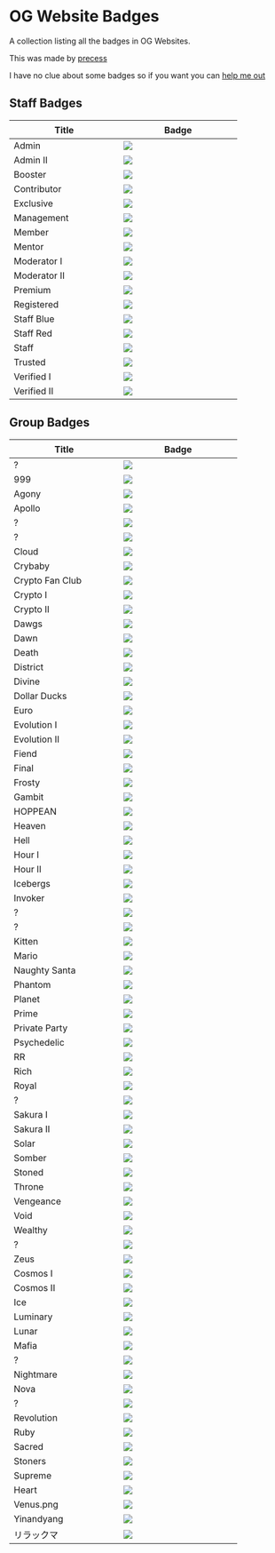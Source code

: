 # OG Website Badges

A collection listing all the badges in OG Websites.

This was made by <a href="https://github.com/precess">precess</a>

I have no clue about some badges so if you want you can <a href="https://github.com/precess/OG-Badges-Collection/discussions/1">help me out</a>
> 

## Staff Badges

| ㅤㅤㅤㅤㅤTitleㅤㅤㅤㅤㅤ | ㅤㅤㅤㅤㅤBadgeㅤㅤㅤㅤㅤ |
| --- | --- |
Admin | <img  src="/images/Staff/admin.png" href="https://discord.com/assets/498591d63b352256a1bf18061eff9d57.svg"> 
Admin II | <img  src="/images/Staff/admin-2.png" href="https://discord.com/assets/8599b8b3d7917b5e7180e898a835f780.svg">
Booster | <img  src="/images/Staff/booster.gif" href="https://discord.com/assets/e666a84a7a5ea2abbbfa73adf22e627b.svg" >
Contributor | <img  src="/images/Staff/contributor.png" href="https://discord.com/assets/ec8e92568a7c8f19a052ef42f862ff18.svg" >
Exclusive | <img  src="/images/Staff/exclusive.png" href="https://discord.com/assets/efcc751513ec434ea4275ecda4f61136.svg" >
Management | <img  src="/images/Staff/management.png" href="https://discord.com/assets/9f00b18e292e10fc0ae84ff5332e8b0b.svg" >
Member | <img  src="/images/Staff/member.png" href="https://discord.com/assets/48d5bdcffe9e7848067c2e187f1ef951.svg" >
Mentor | <img  src="/images/Staff/mentor.png" href="https://discord.com/assets/34306011e46e87f8ef25f3415d3b99ca.svg" >
Moderator I | <img  src="/images/Staff/moderator-1.png" href="https://discord.com/assets/c981e58b5ea4b7fedd3a643cf0c60564.svg" >
Moderator II | <img  src="/images/Staff/Moderator-3.png" href="https://discord.com/assets/26c7a60fb1654315e0be26107bd47470.svg" >
Premium | <img  src="/images/Staff/premium.png" href="https://discord.com/assets/24d05f3b46a110e538674edbac0db4cd.svg" >
Registered | <img  src="/images/Staff/registered.png" href="https://discord.com/assets/b802e9af134ff492276d94220e36ec5c.svg" >
Staff Blue | <img  src="/images/Staff/staff-blue.png" href="https://discord.com/assets/8353d89b529e13365c415aef08d1d1f4.svg" >
Staff Red | <img  src="/images/Staff/staff-red.png" href="https://discord.com/assets/f599063762165e0d23e8b11b684765a8.svg" >
Staff | <img  src="/images/Staff/staff.png" href="https://discord.com/assets/f599063762165e0d23e8b11b684765a8.svg" > 
Trusted | <img  src="/images/Staff/trusted.png" href="https://discord.com/assets/f599063762165e0d23e8b11b684765a8.svg" > 
Verified I | <img  src="/images/Staff/verified.png" href="https://discord.com/assets/f599063762165e0d23e8b11b684765a8.svg" > 
Verified II | <img  src="/images/Staff/verified-2.png" href="https://discord.com/assets/f599063762165e0d23e8b11b684765a8.svg" > 

## Group Badges

| ㅤㅤㅤㅤㅤTitleㅤㅤㅤㅤㅤ | ㅤㅤㅤㅤㅤBadgeㅤㅤㅤㅤㅤ |
| --- | --- |
? | <img  src="/images/8x2Kw2G.png" href="https://discord.com/assets/f599063762165e0d23e8b11b684765a8.svg" >
999 | <img  src="/images/999.png" href="https://discord.com/assets/f599063762165e0d23e8b11b684765a8.svg" >
Agony | <img  src="/images/Agony.gif" href="https://discord.com/assets/f599063762165e0d23e8b11b684765a8.svg" >
Apollo | <img  src="/images/Apollo.png" href="https://discord.com/assets/f599063762165e0d23e8b11b684765a8.svg" >
? | <img  src="/images/B5DFsdY.png" href="https://discord.com/assets/f599063762165e0d23e8b11b684765a8.svg" >
? | <img  src="/images/Boosters.gif" href="https://discord.com/assets/f599063762165e0d23e8b11b684765a8.svg" >
Cloud | <img  src="/images/Cloud.png" href="https://discord.com/assets/f599063762165e0d23e8b11b684765a8.svg" >
Crybaby | <img  src="/images/Crybaby.png" href="https://discord.com/assets/f599063762165e0d23e8b11b684765a8.svg" >
Crypto Fan Club | <img  src="/images/Crypto-Fan-Club.png" href="https://discord.com/assets/f599063762165e0d23e8b11b684765a8.svg" >
Crypto I | <img  src="/images/Eth.png" href="https://discord.com/assets/f599063762165e0d23e8b11b684765a8.svg" >
Crypto II | <img  src="/images/Crypto.png" href="https://discord.com/assets/f599063762165e0d23e8b11b684765a8.svg" >
Dawgs | <img  src="/images/Dawgs.gif" href="https://discord.com/assets/f599063762165e0d23e8b11b684765a8.svg" >
Dawn | <img  src="/images/Dawn.gif" href="https://discord.com/assets/f599063762165e0d23e8b11b684765a8.svg" >
Death | <img  src="/images/Death.png" href="https://discord.com/assets/f599063762165e0d23e8b11b684765a8.svg" >
District | <img  src="/images/District.png" href="https://discord.com/assets/f599063762165e0d23e8b11b684765a8.svg" >
Divine | <img  src="/images/Divine.png" href="https://discord.com/assets/f599063762165e0d23e8b11b684765a8.svg" >
Dollar Ducks | <img  src="/images/Dollar-Ducks.gif" href="https://discord.com/assets/f599063762165e0d23e8b11b684765a8.svg" >
Euro | <img  src="/images/Euro.png" href="https://discord.com/assets/f599063762165e0d23e8b11b684765a8.svg" >
Evolution I | <img  src="/images/Evolution.png" href="https://discord.com/assets/f599063762165e0d23e8b11b684765a8.svg" >
Evolution II | <img  src="/images/Evolution-2.png" href="https://discord.com/assets/f599063762165e0d23e8b11b684765a8.svg" >
Fiend | <img  src="/images/Fiend.png" href="https://discord.com/assets/f599063762165e0d23e8b11b684765a8.svg" >
Final | <img  src="/images/Final.png" href="https://discord.com/assets/f599063762165e0d23e8b11b684765a8.svg" >
Frosty | <img  src="/images/Frosty.gif" href="https://discord.com/assets/f599063762165e0d23e8b11b684765a8.svg" >
Gambit | <img  src="/images/Gambit.png" href="https://discord.com/assets/f599063762165e0d23e8b11b684765a8.svg" >
HOPPEAN | <img  src="/images/HOPPEAN.gif" href="https://discord.com/assets/f599063762165e0d23e8b11b684765a8.svg" >
Heaven | <img  src="/images/Heaven.png" href="https://discord.com/assets/f599063762165e0d23e8b11b684765a8.svg" >
Hell | <img  src="/images/Hell.png" href="https://discord.com/assets/f599063762165e0d23e8b11b684765a8.svg" >
Hour I | <img  src="/images/DNH0f1I.gif" href="https://discord.com/assets/f599063762165e0d23e8b11b684765a8.svg" >
Hour II | <img  src="/images/Hour.gif" href="https://discord.com/assets/f599063762165e0d23e8b11b684765a8.svg" >
Icebergs | <img  src="/images/Icebergs.png" href="https://discord.com/assets/f599063762165e0d23e8b11b684765a8.svg" >
Invoker | <img  src="/images/Invoker.png" href="https://discord.com/assets/f599063762165e0d23e8b11b684765a8.svg" >
? | <img  src="/images/JSPaPI7.png" href="https://discord.com/assets/f599063762165e0d23e8b11b684765a8.svg" >
? | <img  src="/images/JWSlawf.png" href="https://discord.com/assets/f599063762165e0d23e8b11b684765a8.svg" >
Kitten | <img  src="/images/Kitten.png" href="https://discord.com/assets/f599063762165e0d23e8b11b684765a8.svg" >
Mario | <img  src="/images/Mario.png" href="https://discord.com/assets/f599063762165e0d23e8b11b684765a8.svg" >
Naughty Santa | <img  src="/images/Naughty-Santa.gif" href="https://discord.com/assets/f599063762165e0d23e8b11b684765a8.svg" >
Phantom | <img  src="/images/Phantom.png" href="https://discord.com/assets/f599063762165e0d23e8b11b684765a8.svg" >
Planet | <img  src="/images/Planet.png" href="https://discord.com/assets/f599063762165e0d23e8b11b684765a8.svg" >
Prime | <img  src="/images/Prime.png" href="https://discord.com/assets/f599063762165e0d23e8b11b684765a8.svg" >
Private Party | <img  src="/images/Private-Party.png" href="https://discord.com/assets/f599063762165e0d23e8b11b684765a8.svg" >
Psychedelic | <img  src="/images/Psychedelic.gif" href="https://discord.com/assets/f599063762165e0d23e8b11b684765a8.svg" >
RR | <img  src="/images/RR.gif" href="https://discord.com/assets/f599063762165e0d23e8b11b684765a8.svg" >
Rich | <img  src="/images/Rich.png" href="https://discord.com/assets/f599063762165e0d23e8b11b684765a8.svg" >
Royal | <img  src="/images/Royal.png" href="https://discord.com/assets/f599063762165e0d23e8b11b684765a8.svg" >
? | <img  src="/images/SDY2f0Q.png" href="https://discord.com/assets/f599063762165e0d23e8b11b684765a8.svg" >
Sakura I | <img  src="/images/Sakura.png" href="https://discord.com/assets/f599063762165e0d23e8b11b684765a8.svg" >
Sakura II | <img  src="/images/Sakura-2.png" href="https://discord.com/assets/f599063762165e0d23e8b11b684765a8.svg" >
Solar | <img  src="/images/Solar.png" href="https://discord.com/assets/f599063762165e0d23e8b11b684765a8.svg" >
Somber | <img  src="/images/Somber.png" href="https://discord.com/assets/f599063762165e0d23e8b11b684765a8.svg" >
Stoned | <img  src="/images/Stoned.png" href="https://discord.com/assets/f599063762165e0d23e8b11b684765a8.svg" >
Throne | <img  src="/images/Throne.png" href="https://discord.com/assets/f599063762165e0d23e8b11b684765a8.svg" >
Vengeance | <img  src="/images/Vengeance.png" href="https://discord.com/assets/f599063762165e0d23e8b11b684765a8.svg" >
Void | <img  src="/images/Void.png" href="https://discord.com/assets/f599063762165e0d23e8b11b684765a8.svg" >
Wealthy | <img  src="/images/Wealthy.gif" href="https://discord.com/assets/f599063762165e0d23e8b11b684765a8.svg" >
? | <img  src="/images/Xb5pzTW.png" href="https://discord.com/assets/f599063762165e0d23e8b11b684765a8.svg" >
Zeus | <img  src="/images/Zeus.png" href="https://discord.com/assets/f599063762165e0d23e8b11b684765a8.svg" >
Cosmos I | <img  src="/images/cosmos.gif" href="https://discord.com/assets/f599063762165e0d23e8b11b684765a8.svg" >
Cosmos II | <img  src="/images/cosmos-2.gif" href="https://discord.com/assets/f599063762165e0d23e8b11b684765a8.svg" >
Ice | <img  src="/images/ice.gif" href="https://discord.com/assets/f599063762165e0d23e8b11b684765a8.svg" >
Luminary | <img  src="/images/luminary.png" href="https://discord.com/assets/f599063762165e0d23e8b11b684765a8.svg" >
Lunar | <img  src="/images/lunar.gif" href="https://discord.com/assets/f599063762165e0d23e8b11b684765a8.svg" >
Mafia | <img  src="/images/mafia.gif" href="https://discord.com/assets/f599063762165e0d23e8b11b684765a8.svg" >
? | <img  src="/images/melhuhg.gif" href="https://discord.com/assets/f599063762165e0d23e8b11b684765a8.svg" >
Nightmare | <img  src="/images/nightmare.gif" href="https://discord.com/assets/f599063762165e0d23e8b11b684765a8.svg" >
Nova | <img  src="/images/nova.gif" href="https://discord.com/assets/f599063762165e0d23e8b11b684765a8.svg" >
? | <img  src="/images/on6DmRZ.gif" href="https://discord.com/assets/f599063762165e0d23e8b11b684765a8.svg" >
Revolution | <img  src="/images/revolution.png" href="https://discord.com/assets/f599063762165e0d23e8b11b684765a8.svg" >
Ruby | <img  src="/images/ruby.png" href="https://discord.com/assets/f599063762165e0d23e8b11b684765a8.svg" >
Sacred | <img  src="/images/sacred.png" href="https://discord.com/assets/f599063762165e0d23e8b11b684765a8.svg" >
Stoners | <img  src="/images/stoners.gif" href="https://discord.com/assets/f599063762165e0d23e8b11b684765a8.svg" >
Supreme | <img  src="/images/supreme.gif" href="https://discord.com/assets/f599063762165e0d23e8b11b684765a8.svg" >
Heart | <img  src="/images/ub-d.gif" href="https://discord.com/assets/f599063762165e0d23e8b11b684765a8.svg" >
Venus.png | <img  src="/images/venus.png" href="https://discord.com/assets/f599063762165e0d23e8b11b684765a8.svg" >
Yinandyang | <img  src="/images/yinandyang.png" href="https://discord.com/assets/f599063762165e0d23e8b11b684765a8.svg" >
リラックマ | <img  src="/images/リラックマ.png" href="https://discord.com/assets/f599063762165e0d23e8b11b684765a8.svg" >
